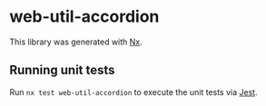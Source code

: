 # web-util-accordion

This library was generated with [Nx](https://nx.dev).

## Running unit tests

Run `nx test web-util-accordion` to execute the unit tests via [Jest](https://jestjs.io).
